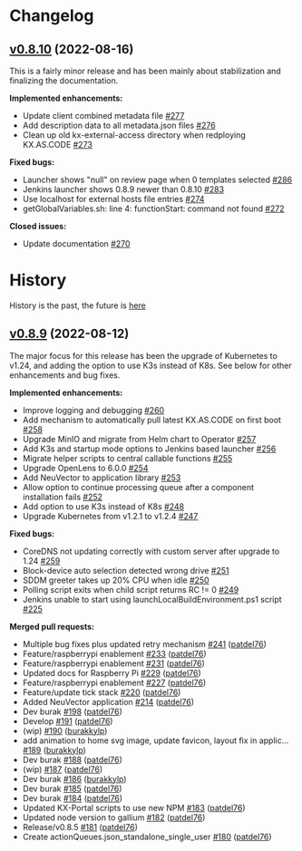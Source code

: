 # Changelog

## [v0.8.10](https://github.com/Accenture/kx.as.code/releases/tag/v0.8.10) (2022-08-16)
This is a fairly minor release and has been mainly about stabilization and finalizing the documentation.

**Implemented enhancements:**

- Update client combined metadata file [\#277](https://github.com/Accenture/kx.as.code/issues/277)
- Add description data to all metadata.json files [\#276](https://github.com/Accenture/kx.as.code/issues/276)
- Clean up old kx-external-access directory when redploying KX.AS.CODE [\#273](https://github.com/Accenture/kx.as.code/issues/273)

**Fixed bugs:**

- Launcher shows "null" on review page when 0 templates selected [\#286](https://github.com/Accenture/kx.as.code/issues/286)
- Jenkins launcher shows 0.8.9 newer than 0.8.10 [\#283](https://github.com/Accenture/kx.as.code/issues/283)
- Use localhost for external hosts file entries [\#274](https://github.com/Accenture/kx.as.code/issues/274)
- getGlobalVariables.sh: line 4: functionStart: command not found [\#272](https://github.com/Accenture/kx.as.code/issues/272)

**Closed issues:**

- Update documentation [\#270](https://github.com/Accenture/kx.as.code/issues/270)

# History

History is the past, the future is [here](https://accenture.github.io/kx.as.code/Overview/Future-Roadmap/)

## [v0.8.9](https://github.com/Accenture/kx.as.code/releases/tag/v0.8.9) (2022-08-12)
The major focus for this release has been the upgrade of Kubernetes to v1.24, and adding the option to use K3s instead of K8s. See below for other enhancements and bug fixes.

**Implemented enhancements:**

- Improve logging and debugging [\#260](https://github.com/Accenture/kx.as.code/issues/260)
- Add mechanism to automatically pull latest KX.AS.CODE on first boot [\#258](https://github.com/Accenture/kx.as.code/issues/258)
- Upgrade MinIO and migrate from Helm chart to Operator [\#257](https://github.com/Accenture/kx.as.code/issues/257)
- Add K3s and startup mode options to Jenkins based launcher [\#256](https://github.com/Accenture/kx.as.code/issues/256)
- Migrate helper scripts to central callable functions [\#255](https://github.com/Accenture/kx.as.code/issues/255)
- Upgrade OpenLens to 6.0.0 [\#254](https://github.com/Accenture/kx.as.code/issues/254)
- Add NeuVector to application library [\#253](https://github.com/Accenture/kx.as.code/issues/253)
- Allow option to continue processing queue after a component installation fails [\#252](https://github.com/Accenture/kx.as.code/issues/252)
- Add option to use K3s instead of K8s [\#248](https://github.com/Accenture/kx.as.code/issues/248)
- Upgrade Kubernetes from v1.2.1 to v1.2.4 [\#247](https://github.com/Accenture/kx.as.code/issues/247)

**Fixed bugs:**

- CoreDNS not updating correctly with custom server after upgrade to 1.24 [\#259](https://github.com/Accenture/kx.as.code/issues/259)
- Block-device auto selection detected wrong drive [\#251](https://github.com/Accenture/kx.as.code/issues/251)
- SDDM greeter takes up 20% CPU when idle [\#250](https://github.com/Accenture/kx.as.code/issues/250)
- Polling script exits when child script returns RC != 0 [\#249](https://github.com/Accenture/kx.as.code/issues/249)
- Jenkins unable to start using launchLocalBuildEnvironment.ps1 script [\#225](https://github.com/Accenture/kx.as.code/issues/225)

**Merged pull requests:**

- Multiple bug fixes plus updated retry mechanism [\#241](https://github.com/Accenture/kx.as.code/pull/241) ([patdel76](https://github.com/patdel76))
- Feature/raspberrypi enablement [\#233](https://github.com/Accenture/kx.as.code/pull/233) ([patdel76](https://github.com/patdel76))
- Feature/raspberrypi enablement [\#231](https://github.com/Accenture/kx.as.code/pull/231) ([patdel76](https://github.com/patdel76))
- Updated docs for Raspberry Pi [\#229](https://github.com/Accenture/kx.as.code/pull/229) ([patdel76](https://github.com/patdel76))
- Feature/raspberrypi enablement [\#227](https://github.com/Accenture/kx.as.code/pull/227) ([patdel76](https://github.com/patdel76))
- Feature/update tick stack [\#220](https://github.com/Accenture/kx.as.code/pull/220) ([patdel76](https://github.com/patdel76))
- Added NeuVector application [\#214](https://github.com/Accenture/kx.as.code/pull/214) ([patdel76](https://github.com/patdel76))
- Dev burak [\#198](https://github.com/Accenture/kx.as.code/pull/198) ([patdel76](https://github.com/patdel76))
- Develop [\#191](https://github.com/Accenture/kx.as.code/pull/191) ([patdel76](https://github.com/patdel76))
- \(wip\) [\#190](https://github.com/Accenture/kx.as.code/pull/190) ([burakkylp](https://github.com/burakkylp))
- add animation to home svg image, update favicon, layout fix in applic… [\#189](https://github.com/Accenture/kx.as.code/pull/189) ([burakkylp](https://github.com/burakkylp))
- Dev burak [\#188](https://github.com/Accenture/kx.as.code/pull/188) ([patdel76](https://github.com/patdel76))
- \(wip\) [\#187](https://github.com/Accenture/kx.as.code/pull/187) ([patdel76](https://github.com/patdel76))
- Dev burak [\#186](https://github.com/Accenture/kx.as.code/pull/186) ([burakkylp](https://github.com/burakkylp))
- Dev burak [\#185](https://github.com/Accenture/kx.as.code/pull/185) ([patdel76](https://github.com/patdel76))
- Dev burak [\#184](https://github.com/Accenture/kx.as.code/pull/184) ([patdel76](https://github.com/patdel76))
- Updated KX-Portal scripts to use new NPM [\#183](https://github.com/Accenture/kx.as.code/pull/183) ([patdel76](https://github.com/patdel76))
- Updated node version to gallium [\#182](https://github.com/Accenture/kx.as.code/pull/182) ([patdel76](https://github.com/patdel76))
- Release/v0.8.5 [\#181](https://github.com/Accenture/kx.as.code/pull/181) ([patdel76](https://github.com/patdel76))
- Create actionQueues.json\_standalone\_single\_user [\#180](https://github.com/Accenture/kx.as.code/pull/180) ([patdel76](https://github.com/patdel76))
